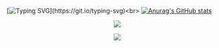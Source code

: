 [![Typing SVG](https://readme-typing-svg.herokuapp.com?duration=3000&color=F7C242&lines=Hello!;I+go+to+school+by+bus.)](https://git.io/typing-svg)<br>
[![Anurag's GitHub stats](https://github-readme-stats.vercel.app/api?username=hkssy&show_icons=true&theme=transparent)](https://github.com/anuraghazra/github-readme-stats)



<p align="center"> <img align="center" src="https://readme-typing-svg.herokuapp.com?duration=3000&color=F7C242&lines=Hello!;I+go+to+school+by+bus." /> </p>
<p align="center"><img align="center" src="https://github-readme-stats.vercel.app/api?username=hkssy&show_icons=true&theme=transparent" /></p>
